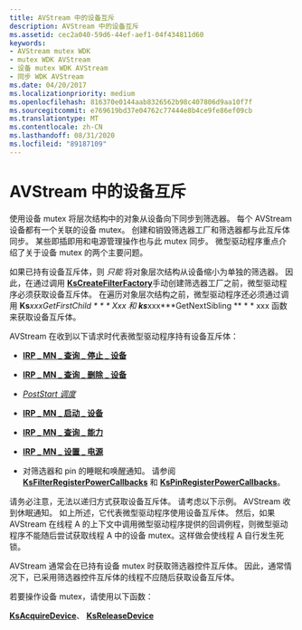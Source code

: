 ```yaml
---
title: AVStream 中的设备互斥
description: AVStream 中的设备互斥
ms.assetid: cec2a040-59d6-44ef-aef1-04f434811d60
keywords:
- AVStream mutex WDK
- mutex WDK AVStream
- 设备 mutex WDK AVStream
- 同步 WDK AVStream
ms.date: 04/20/2017
ms.localizationpriority: medium
ms.openlocfilehash: 816370e0144aab8326562b98c407806d9aa10f7f
ms.sourcegitcommit: e769619bd37e04762c77444e8b4ce9fe86ef09cb
ms.translationtype: MT
ms.contentlocale: zh-CN
ms.lasthandoff: 08/31/2020
ms.locfileid: "89187109"
---
```

# <a name="device-mutex-in-avstream"></a>AVStream 中的设备互斥





使用设备 mutex 将层次结构中的对象从设备向下同步到筛选器。 每个 AVStream 设备都有一个关联的设备 mutex。 创建和销毁筛选器工厂和筛选器都与此互斥体同步。 某些即插即用和电源管理操作也与此 mutex 同步。 微型驱动程序重点介绍了关于设备 mutex 的两个主要问题。

如果已持有设备互斥体，则 *只能* 将对象层次结构从设备缩小为单独的筛选器。 因此，在通过调用 [**KsCreateFilterFactory**](/windows-hardware/drivers/ddi/ks/nf-ks-kscreatefilterfactory)手动创建筛选器工厂之前，微型驱动程序必须获取设备互斥体。 在遍历对象层次结构之前，微型驱动程序还必须通过调用 **Ks***xxx***GetFirstChild * * * Xxx* 和 **ks***xxx***GetNextSibling ** * * xxx 函数来获取设备互斥体。

AVStream 在收到以下请求时代表微型驱动程序持有设备互斥体：

-   [**IRP \_ MN \_ 查询 \_ 停止 \_ 设备**](../kernel/irp-mn-query-stop-device.md)

-   [**IRP \_ MN \_ 查询 \_ 删除 \_ 设备**](../kernel/irp-mn-query-remove-device.md)

-   [*PostStart 调度*](/windows-hardware/drivers/ddi/ks/nc-ks-pfnksdevice)

-   [**IRP \_ MN \_ 启动 \_ 设备**](../kernel/irp-mn-start-device.md)

-   [**IRP \_ MN \_ 查询 \_ 能力**](../kernel/irp-mn-query-power.md)

-   [**IRP \_ MN \_ 设置 \_ 电源**](../kernel/irp-mn-set-power.md)

-   对筛选器和 pin 的睡眠和唤醒通知。 请参阅 [**KsFilterRegisterPowerCallbacks**](/windows-hardware/drivers/ddi/ks/nf-ks-ksfilterregisterpowercallbacks) 和 [**KsPinRegisterPowerCallbacks**](/windows-hardware/drivers/ddi/ks/nf-ks-kspinregisterpowercallbacks)。

请务必注意，无法以递归方式获取设备互斥体。 请考虑以下示例。 AVStream 收到休眠通知。 如上所述，它代表微型驱动程序使用设备互斥体。 然后，如果 AVStream 在线程 A 的上下文中调用微型驱动程序提供的回调例程，则微型驱动程序不能随后尝试获取线程 A 中的设备 mutex。这样做会使线程 A 自行发生死锁。

AVStream 通常会在已持有设备 mutex 时获取筛选器控件互斥体。 因此，通常情况下，已采用筛选器控件互斥体的线程不应随后获取设备互斥体。

若要操作设备 mutex，请使用以下函数：

[**KsAcquireDevice**](/windows-hardware/drivers/ddi/ks/nf-ks-ksacquiredevice)、 [ **KsReleaseDevice**](/windows-hardware/drivers/ddi/ks/nf-ks-ksreleasedevice)

 

